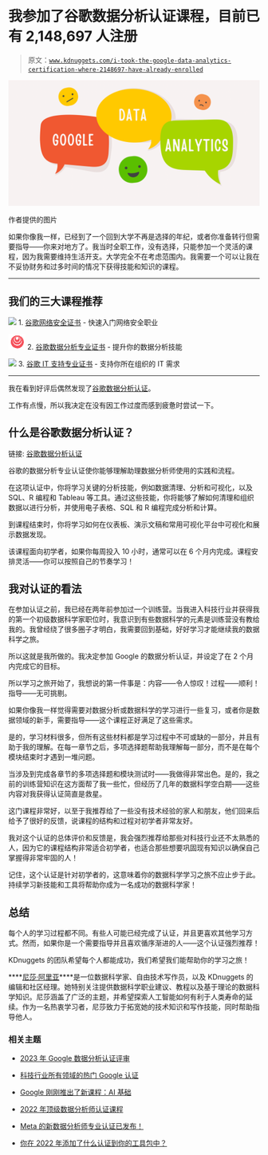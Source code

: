 # 我参加了谷歌数据分析认证课程，目前已有 2,148,697 人注册

> 原文：[`www.kdnuggets.com/i-took-the-google-data-analytics-certification-where-2148697-have-already-enrolled`](https://www.kdnuggets.com/i-took-the-google-data-analytics-certification-where-2148697-have-already-enrolled)

![谷歌数据分析](img/1bf4a34d7be34e6353a7ce034104046f.png)

作者提供的图片

如果你像我一样，已经到了一个回到大学不再是选择的年纪，或者你准备转行但需要指导——你来对地方了。我当时全职工作，没有选择，只能参加一个灵活的课程，因为我需要维持生活开支。大学完全不在考虑范围内。我需要一个可以让我在不妥协财务和过多时间的情况下获得技能和知识的课程。

* * *

## 我们的三大课程推荐

![](img/0244c01ba9267c002ef39d4907e0b8fb.png) 1\. [谷歌网络安全证书](https://www.kdnuggets.com/google-cybersecurity) - 快速入门网络安全职业

![](img/e225c49c3c91745821c8c0368bf04711.png) 2\. [谷歌数据分析专业证书](https://www.kdnuggets.com/google-data-analytics) - 提升你的数据分析技能

![](img/0244c01ba9267c002ef39d4907e0b8fb.png) 3\. [谷歌 IT 支持专业证书](https://www.kdnuggets.com/google-itsupport) - 支持你所在组织的 IT 需求

* * *

我在看到好评后偶然发现了[谷歌数据分析认证](https://imp.i384100.net/k0Yoj0)。

工作有点慢，所以我决定在没有因工作过度而感到疲惫时尝试一下。

## 什么是谷歌数据分析认证？

链接: [谷歌数据分析认证](https://imp.i384100.net/k0Yoj0)

谷歌的数据分析专业认证使你能够理解助理数据分析师使用的实践和流程。

在这项认证中，你将学习关键的分析技能，例如数据清理、分析和可视化，以及 SQL、R 编程和 Tableau 等工具。通过这些技能，你将能够了解如何清理和组织数据以进行分析，并使用电子表格、SQL 和 R 编程完成分析和计算。

到课程结束时，你将学习如何在仪表板、演示文稿和常用可视化平台中可视化和展示数据发现。

该课程面向初学者，如果你每周投入 10 小时，通常可以在 6 个月内完成。课程安排灵活——你可以按照自己的节奏学习！

## 我对认证的看法

在参加认证之前，我已经在两年前参加过一个训练营。当我进入科技行业并获得我的第一个初级数据科学家职位时，我意识到有些数据科学的元素是训练营没有教给我的。我曾经绕了很多圈子才明白，我需要回到基础，好好学习才能继续我的数据科学之旅。

所以这就是我所做的。我决定参加 Google 的数据分析认证，并设定了在 2 个月内完成它的目标。

所以学习之旅开始了，我想说的第一件事是：内容——令人惊叹！过程——顺利！指导——无可挑剔。

如果你像我一样觉得需要对数据分析或数据科学的学习进行一些复习，或者你是数据领域的新手，需要指导——这个课程正好满足了这些需求。

是的，学习材料很多，但所有这些材料都是学习过程中不可或缺的一部分，并且有助于我的理解。在每一章节之后，多项选择题帮助我理解每一部分，而不是在每个模块结束时才遇到一堆问题。

当涉及到完成各章节的多项选择题和模块测试时——我做得非常出色。是的，我之前的训练营知识在这方面帮了我一些忙，但经历了几年的数据科学空白期——这些内容对我获得认证简直是救星。

这门课程非常好，以至于我推荐给了一些没有技术经验的家人和朋友，他们回来后给予了很好的反馈，说课程的结构和过程对初学者非常友好。

我对这个认证的总体评价和反馈是，我会强烈推荐给那些对科技行业还不太熟悉的人，因为它的课程结构非常适合初学者，也适合那些想要巩固现有知识以确保自己掌握得非常牢固的人！

记住，这个认证是针对初学者的，这意味着你的数据科学学习之旅不应止步于此。持续学习新技能和工具将帮助你成为一名成功的数据科学家！

## 总结

每个人的学习过程都不同。有些人可能已经完成了认证，并且更喜欢其他学习方式。然而，如果你是一个需要指导并且喜欢循序渐进的人——这个认证强烈推荐！

KDnuggets 的团队希望每个人都能成功，我们希望我们能帮助你的学习之旅！

[](https://www.linkedin.com/in/nisha-arya-ahmed/)****[尼莎·阿里亚](https://www.linkedin.com/in/nisha-arya-ahmed/)****是一位数据科学家、自由技术写作员，以及 KDnuggets 的编辑和社区经理。她特别关注提供数据科学职业建议、教程以及基于理论的数据科学知识。尼莎涵盖了广泛的主题，并希望探索人工智能如何有利于人类寿命的延续。作为一名热衷学习者，尼莎致力于拓宽她的技术知识和写作技能，同时帮助指导他人。

### 相关主题

+   [2023 年 Google 数据分析认证评审](https://www.kdnuggets.com/2023/01/google-data-analytics-certification-review-2023.html)

+   [科技行业所有领域的热门 Google 认证](https://www.kdnuggets.com/popular-google-certification-for-all-areas-in-the-tech-industry)

+   [Google 刚刚推出了新课程：AI 基础](https://www.kdnuggets.com/google-have-just-dropped-a-new-course-ai-essentials)

+   [2022 年顶级数据分析师认证课程](https://www.kdnuggets.com/2022/11/top-data-analyst-certification-courses-2022.html)

+   [Meta 的新数据分析师专业认证已发布！](https://www.kdnuggets.com/metas-new-data-analyst-professional-certification-has-dropped)

+   [你在 2022 年添加了什么认证到你的工具包中？](https://www.kdnuggets.com/2022/03/sas-certification-adding-toolkit-2022.html)
